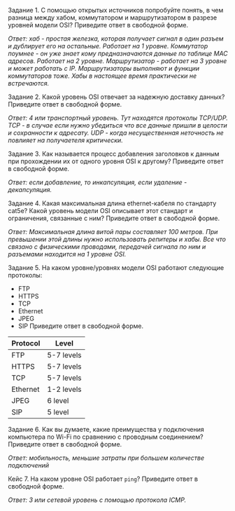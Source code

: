 Задание 1.
С помощью открытых источников попробуйте понять, в чем разница между хабом, коммутатором и маршрутизатором в разрезе уровней модели OSI?
Приведите ответ в свободной форме.

*Ответ: хаб - простая железка, которая получает сигнал в один разъем и дублирует его на остальные. Работает на 1 уровне. Коммутатор поумнее - он уже знает кому предназначаются данные по таблице MAC адресов. Работает на 2 уровне. Маршрутизатор - работает на 3 уровне и может работать с IP. Маршрутизаторы выполняют и функции коммутаторов тоже. Хабы в настоящее время практически не встречаются.*


Задание 2.
Какой уровень OSI отвечает за надежную доставку данных?
Приведите ответ в свободной форме.

*Ответ: 4 или транспортный уровень. Тут находятся протоколы TCP/UDP. TCP - в случае если нужно убедиться что все данные пришли в целости и сохранности к адресату. UDP - когда несущественная неточность не повлияет на получаетеля критически.*


Задание 3.
Как называется процесс добавления заголовков к данным при прохождении их от одного уровня OSI к другому?
Приведите ответ в свободной форме.

*Ответ: если добавление, то инкапсуляция, если удаление - декапсуляция.*

Задание 4.
Какая максимальная длина ethernet-кабеля по стандарту cat5e? Какой уровень модели OSI описывает этот стандарт и ограничения, связанные с ним?
Приведите ответ в свободной форме.

*Ответ: Максимальная длина витой пары составляет 100 метров. При превышении этой длины нужно использовать репитеры и хабы. Все что связано с физическими проводами, передачей сигнала по ним и разъемами находится на 1 уровне OSI.*


Задание 5.
На каком уровне/уровнях модели OSI работают следующие протоколы:
- FTP
- HTTPS
- TCP
- Ethernet
- JPEG
- SIP
Приведите ответ в свободной форме.

| Protocol |    Level   |
|----------|------------|
|    FTP   | 5-7 levels |
|   HTTPS  | 5-7 levels |
|    TCP   | 5-7 levels |
| Ethernet | 1-2 levels |
|   JPEG   |   6 level  |
|    SIP   |   5 level  |


Задание 6.
Как вы думаете, какие преимущества у подключения компьютера по Wi-Fi по сравнению с проводным соединением?
Приведите ответ в свободной форме.

*Ответ: мобильность, меньшие затраты при большем количестве подключений*



Кейс 7.
На каком уровне OSI работает `ping`?
Приведите ответ в свободной форме.

*Ответ: 3 или сетевой уровень с помощью протокола ICMP.*


